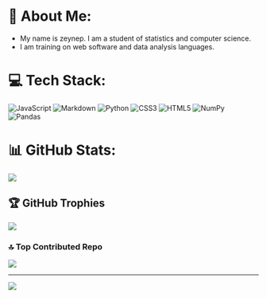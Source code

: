 # 💫 About Me:
+ My name is zeynep. I am a student of statistics and computer science.<br>
+ I am training on web software and data analysis languages.<br>




# 💻 Tech Stack:
![JavaScript](https://img.shields.io/badge/javascript-%23323330.svg?style=for-the-badge&logo=javascript&logoColor=%23F7DF1E) ![Markdown](https://img.shields.io/badge/markdown-%23000000.svg?style=for-the-badge&logo=markdown&logoColor=white) ![Python](https://img.shields.io/badge/python-3670A0?style=for-the-badge&logo=python&logoColor=ffdd54) ![CSS3](https://img.shields.io/badge/css3-%231572B6.svg?style=for-the-badge&logo=css3&logoColor=white) ![HTML5](https://img.shields.io/badge/html5-%23E34F26.svg?style=for-the-badge&logo=html5&logoColor=white) ![NumPy](https://img.shields.io/badge/numpy-%23013243.svg?style=for-the-badge&logo=numpy&logoColor=white) ![Pandas](https://img.shields.io/badge/pandas-%23150458.svg?style=for-the-badge&logo=pandas&logoColor=white)
# 📊 GitHub Stats:

![](https://github-readme-streak-stats.herokuapp.com/?user=zeynnep&theme=nightowl&hide_border=false) <br/>


## 🏆 GitHub Trophies
![](https://github-profile-trophy.vercel.app/?username=zeynnep&theme=darkhub&no-frame=false&no-bg=true&margin-w=4)

### 🔝 Top Contributed Repo
![](https://github-contributor-stats.vercel.app/api?username=zeynnep&limit=5&theme=dark&combine_all_yearly_contributions=true)


---
[![](https://visitcount.itsvg.in/api?id=zeynnep&icon=5&color=0)](https://visitcount.itsvg.in)

<!-- Proudly created with GPRM ( https://gprm.itsvg.in ) -->
